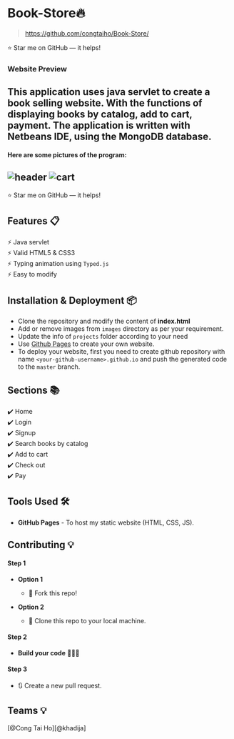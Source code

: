 # Book-Store🔥
> https://github.com/congtaiho/Book-Store/

:star: Star me on GitHub — it helps!

### Website Preview
This application uses java servlet to create a book selling website. With the functions of displaying books by catalog, add to cart, payment. The application is written with Netbeans IDE, using the MongoDB database.
---
#### Here are some pictures of the program:
![header](https://github.com/congtaiho/Book-Store/blob/main/Cr%C3%A9ation%20sans%20titre.jpg)
![cart](https://github.com/congtaiho/Book-Store/assets/132761655/d8b28c21-30a8-45ef-9c44-201e0b4feff6)
---
:star: Star me on GitHub — it helps!

## Features 📋
⚡️ Java servlet\
⚡️ Valid HTML5 & CSS3\
⚡️ Typing animation using `Typed.js`\
⚡️ Easy to modify

## Installation & Deployment 📦
- Clone the repository and modify the content of <b>index.html</b> 
- Add or remove images from `images` directory as per your requirement.
- Update the info of `projects` folder according to your need
- Use [Github Pages](https://create-react-app.dev/docs/deployment/#github-pages) to create your own website.
- To deploy your website, first you need to create github repository with name `<your-github-username>.github.io` and push the generated code to the `master` branch.

## Sections 📚
✔️ Home\
✔️ Login\
✔️ Signup\
✔️ Search books by catalog\
✔️ Add to cart\
✔️ Check out\
✔️ Pay 



## Tools Used 🛠️
* <b>GitHub Pages</b> - To host my static website (HTML, CSS, JS).

## Contributing 💡
#### Step 1

- **Option 1**
    - 🍴 Fork this repo!

- **Option 2**
    - 👯 Clone this repo to your local machine.


#### Step 2

- **Build your code** 🔨🔨🔨

#### Step 3

- 🔃 Create a new pull request.
## Teams 💡
[@Cong Tai Ho][@khadija]



